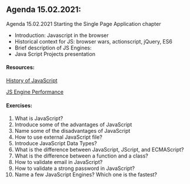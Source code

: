 ## Agenda 15.02.2021:

Agenda 15.02.2021
Starting the Single Page Application chapter

- Introduction: Javascript in the browser
- Historical context for JS: browser wars, actionscript, jQuery, ES6
- Brief description of JS Engines:
- Java Script Projects presentation

#### Resources:

[History of JavaScript](https://www.slideshare.net/RajatSaxena42/history-of-javascript)

[JS Engine Performance](https://www.slideshare.net/paullfc/js-engine-performance-10916857)

#### Exercises:

1. What is JavaScript?
2. Introduce some of the advantages of JavaScript
3. Name some of the disadvantages of JavaScript
4. How to use external JavaScript file?
5. Introduce JavaScript Data Types?
6. What is the difference between JavaScript, JScript, and ECMAScript?
7. What is the difference between a function and a class?
8. How to validate email in JavaScript?
9. How to validate a strong password in JavaScript?
10. Name a few JavaScript Engines? Which one is the fastest?

